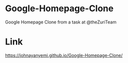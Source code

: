 # Google-Homepage-Clone
Google Homepage Clone from a task at @theZuriTeam


# Link
https://johnayanyemi.github.io/Google-Homepage-Clone/
